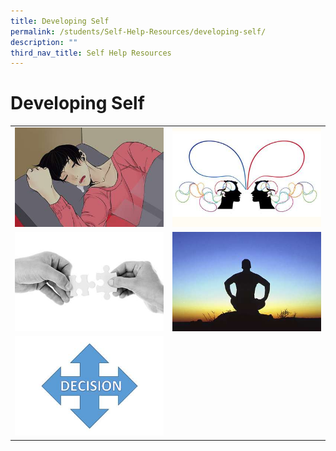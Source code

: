 ```yaml
---
title: Developing Self
permalink: /students/Self-Help-Resources/developing-self/
description: ""
third_nav_title: Self Help Resources
---
```

# Developing Self

|   |   |
|---|---|
| ![](/images/Our%20BBSS%20Experience/BBSS%20Student%20Wellbeing/Student/Developing%20self/Sleep_Hygiene.jpg)  | ![](/images/Our%20BBSS%20Experience/BBSS%20Student%20Wellbeing/Student/Developing%20self/Learning_About_Communication.jpg)  |
| ![](/images/Our%20BBSS%20Experience/BBSS%20Student%20Wellbeing/Student/Developing%20self/Ways_To_Personal_Wellbeing.jpg)  | ![](/images/Our%20BBSS%20Experience/BBSS%20Student%20Wellbeing/Student/Developing%20self/Mindfulness.jpg)  |
|  ![](/images/Our%20BBSS%20Experience/BBSS%20Student%20Wellbeing/Student/Developing%20self/Decision_Making.jpg) |   |